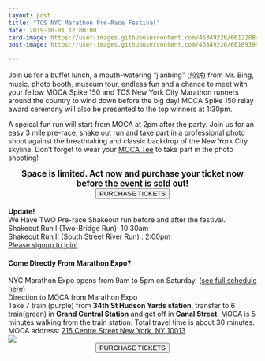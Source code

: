 ```yaml
---
layout: post
title: "TCS NYC Marathon Pre-Race Festival"
date: 2019-10-01 12:00:00
card-image: https://user-images.githubusercontent.com/46349226/66122084-d445f180-e5ac-11e9-9128-35ffc34ec60d.jpg
post-image: https://user-images.githubusercontent.com/46349226/66169399-3edb4980-e60e-11e9-8b0f-91a9cf5e6c13.jpg

---
```


Join us for a buffet lunch, a mouth-watering “jianbing” (煎饼) from Mr. Bing, music, photo booth, museum tour, endless fun and a chance to meet with your fellow MOCA Spike 150 and TCS New York City Marathon runners around the country to wind down before the big day!  MOCA Spike 150 relay award ceremony will also be presented to the top winners at 1:30pm.

<!--more-->
A speical fun run will start from MOCA at 2pm after the party. Join us for an easy 3 mile pre-race, shake out run and take part in a professional photo shoot against the breathtaking and classic backdrop of the New York City skyline. Don’t forget to wear your <a href="https://www.mocaspike150.org/posts/2019-10-01-moca-tshirt-sale">MOCA Tee</a> to take part in the photo shooting!

                       


<div style="text-align:center;">
<div style="font-size:1.2em"><b>Space is limited.  Act now and purchase your ticket now before the event is sold out!</b></div>


 </div>
<div style="text-align:center;"><a href="https://my.mocanyc.org/3636/5272"><button>PURCHASE TICKETS</button></a></div>

<Br>
<span class="title-block">
<b>Update!</b><Br>
We Have TWO Pre-race Shakeout run before and after the festival. <Br>
Shakeout Run I (Two-Bridge Run): 10:30am<Br>
Shakeout Run II (South Street River Run) : 2:00pm<Br>
<a href="/events/2019-11-02-pre-race-shakeout-runs">Please signup to join!</a><Br>
  </span>

 <h4>Come Directly From Marathon Expo?</h4>
 <div>
NYC Marathon Expo opens from 9am to 5pm on Saturday. (<a href="https://www.nyrr.org/tcsnycmarathon/raceweek/marathon-expo">see full schedule here</a>)
</div>
<span class="title-block">Direction to MOCA from Marathon Expo</span>
<div>
Take 7 train (purple) from <b>34th St Hudson Yards station</b>, transfer to 6 train(green) in <b>Grand Central Station</b> and get off in <b>Canal Street</b>. MOCA is 5 minutes walking from the train station. Total travel time is about 30 minutes.
</div>
<div>
MOCA address: <a href="https://www.google.com/maps/place/215+Centre+St,+New+York,+NY+10013/@40.7192026,-74.0020955,16.42z/data=!4m5!3m4!1s0x89c25989be8a76ed:0xb95994a245698aef!8m2!3d40.7194599!4d-73.9991797">215 Centre Street New York, NY 10013</a>
</div>
 <img src="https://user-images.githubusercontent.com/46349226/66436968-825efa80-e9f6-11e9-946c-b6304648b860.PNG">

<div style="text-align:center;">
  <a href="https://my.mocanyc.org/3636/5272"><button>PURCHASE TICKETS</button></a>
</div>


